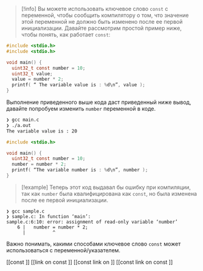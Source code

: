 > [!info] 
> Вы можете использовать ключевое слово `const` с переменной, чтобы сообщить компилятору о том, что значение этой переменной не должно быть изменено после ее первой инициализации. Давайте рассмотрим простой пример ниже, чтобы понять, как работает `const`:

```c
#include <stdio.h>
#include <stdio.h>

void main() {
  uint32_t const number = 10;
  uint32_t value;
  value = number * 2;
  printf( “ The variable value is : %d\n”, value );
}
```

Выполнение приведенного выше кода даст приведенный ниже вывод, давайте попробуем изменить `number` переменной в коде.

```sh
❯ gcc main.c
❯ ./a.out   
The variable value is : 20
```

```c
#include <stdio.h>

void main() {
  uint32_t const number = 10;
  number = number * 2;
  printf( “The variable number is : %d\n”, number );
}
```

> [!example] 
> Теперь этот код выдавал бы ошибку при компиляции, так как `number` была квалифицирована как `const`, но была изменена после ее первой инициализации.

```shell
❯ gcc sample.c
❯ sample.c: In function ‘main’:
sample.c:6:10: error: assignment of read-only variable ‘number’
    6 |   number = number * 2;
      |          ^
```

Важно понимать, какими способами ключевое слово `const` может использоваться с переменной/указателем.

[[const <value>]]
[[link on const <value>]]
[[const link on <value>]]
[[const link on const <value>]]



